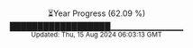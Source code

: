 <p align="center">
⏳Year Progress (62.09 %)<br>
██████████████████▁▁▁▁▁▁▁▁▁▁▁▁ <br>
<sub>Updated: Thu, 15 Aug 2024 06:03:13 GMT</sub>
</p>

